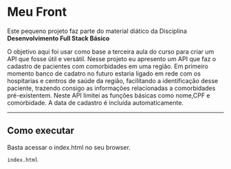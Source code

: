 # Meu Front

Este pequeno projeto faz parte do material diático da Disciplina **Desenvolvimento Full Stack Básico** 

O objetivo aqui foi usar como base a terceira aula do curso para criar um API que fosse útil e versátil.
Nesse projeto eu apresento um API que faz o cadastro de pacientes com comorbidades em uma região.
Em primeiro momento banco de cadatro no futuro estaria ligado em rede com os hospitarias e centros de saúde da região, facilitando a identificação desse paciente, trazendo consigo as informações relacionadas a comorbidades pré-existentem. 
Neste API limitei as funções básicas como nome,CPF e comorbidade. A data de cadastro é incluída automaticamente.

---
## Como executar

Basta acessar o index.html no seu browser.
```
index.html
```
